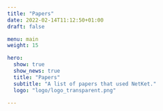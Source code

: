 ```yaml
---
title: "Papers"
date: 2022-02-14T11:12:50+01:00
draft: false

menu: main
weight: 15

hero:
  show: true
  show_news: true
  title: "Papers"
  subtitle: "A list of papers that used NetKet."
  logo: "logo/logo_transparent.png"

---
```

